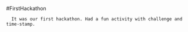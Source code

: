 #FirstHackathon
```
  It was our first hackathon. Had a fun activity with challenge and time-stamp.
```
